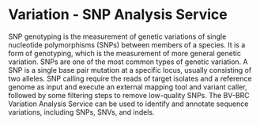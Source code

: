 # Variation - SNP Analysis Service

SNP genotyping is the measurement of genetic variations of single nucleotide polymorphisms (SNPs) between members of a species. It is a form of genotyping, which is the measurement of more general genetic variation. SNPs are one of the most common types of genetic variation. A SNP is a single base pair mutation at a specific locus, usually consisting of two alleles. SNP calling require the reads of target isolates and a reference genome as input and execute an external mapping tool and variant caller, followed by some filtering steps to remove low-quality SNPs. The BV-BRC Variation Analysis Service can be used to identify and annotate sequence variations, including SNPs, SNVs, and indels.
